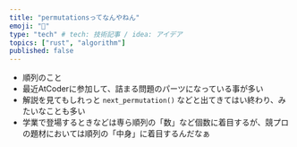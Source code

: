 ```yaml
---
title: "permutationsってなんやねん"
emoji: "🦀"
type: "tech" # tech: 技術記事 / idea: アイデア
topics: ["rust", "algorithm"]
published: false
---
```

- 順列のこと
- 最近AtCoderに参加して、詰まる問題のパーツになっている事が多い
- 解説を見てもしれっと `next_permutation()` などと出てきてはい終わり、みたいなことも多い
- 学業で登場するときなどは専ら順列の「数」など個数に着目するが、競プロの題材においては順列の「中身」に着目するんだなぁ
